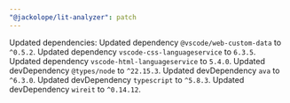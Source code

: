 ```yaml
---
"@jackolope/lit-analyzer": patch
---
```


Updated dependencies:
Updated dependency `@vscode/web-custom-data` to `^0.5.2`.
Updated dependency `vscode-css-languageservice` to `6.3.5`.
Updated dependency `vscode-html-languageservice` to `5.4.0`.
Updated devDependency `@types/node` to `^22.15.3`.
Updated devDependency `ava` to `^6.3.0`.
Updated devDependency `typescript` to `^5.8.3`.
Updated devDependency `wireit` to `^0.14.12`.
